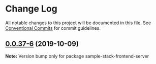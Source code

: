 # Change Log

All notable changes to this project will be documented in this file.
See [Conventional Commits](https://conventionalcommits.org) for commit guidelines.

## [0.0.37-6](https://github.com/cdmbase/fullstack-pro/compare/v0.0.37-5...v0.0.37-6) (2019-10-09)

**Note:** Version bump only for package sample-stack-frontend-server

